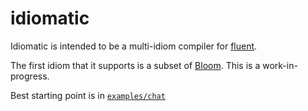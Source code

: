 # idiomatic
Idiomatic is intended to be a multi-idiom compiler for [fluent](https://github.com/ucbrise/fluent).

The first idiom that it supports is a subset of [Bloom](http://bloom-lang.net). This is a work-in-progress.

Best starting point is in [`examples/chat`](./examples/chat)
